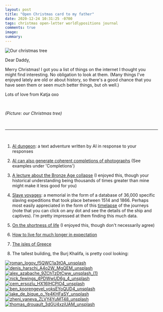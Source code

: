 ```yaml
---
layout: post
title: "Open Christmas card to my father"
date: 2020-12-24 10:31:25 -0700
tags: christmas open-letter worldlypositions journal
comments: true
image:
summary:
---
```

![Our christmas tree](https://hosting.photobucket.com/images/i/katjasgrace/PXL_20201225_063433846.jpg)

Dear Daddy,

Merry Christmas! I got you a list of things on the internet I thought you might find interesting. No obligation to look at them. (Many things I've enjoyed lately are old or about history, so there's a good chance that you have seen them or seen much better things, but oh well.)

Lots of love from Katja oxo

&nbsp;

*(Picture: our Christmas tree)*<!--ex-->

&nbsp;

***

&nbsp;

1. [AI dungeon](https://play.aidungeon.io/main/landing): a text adventure written by AI in response to your responses

2. [AI can also generate coherent completions of photographs](https://openai.com/blog/image-gpt/#completions) (See examples under 'Completions')

3. [A lecture about the Bronze Age collapse](https://www.youtube.com/watch?v=bRcu-ysocX4) (I enjoyed this, though your historical understanding being thousands of times greater than mine might make it less good for you)

4. [Slave voyages](https://slavevoyages.org/): a memorial in the form of a database of 36,000 specific slaving expeditions that took place between 1514 and 1866. Perhaps most easily appreciated in the form of this [timelapse](https://slavevoyages.org/voyage/database#timelapse) of the journeys (note that you can click on any dot and see the details of the ship and captives). I'm pretty impressed at them finding this much data.

5. [On the shortness of life](https://ia802605.us.archive.org/19/items/SenecaOnTheShortnessOfLife/Seneca%20on%20the%20Shortness%20of%20Life.pdf) (I enjoyed this, though don't necessarily agree)

6. [How to live for much longer in expectation](https://waitbutwhy.com/2016/03/cryonics.html)

7. [The isles of Greece](https://englishverse.com/poems/the_isles_of_greece)

8. The tallest building, the Burj Khalifa, is pretty cool looking:

<a href="https://app.photobucket.com/u/katjasgrace/a/b645e0c7-ed9a-4afc-ac89-a5e6b41dde7a/p/89548329-ab47-4433-8f5b-e7561d59600c" target="_blank"><img src="https://hosting.photobucket.com/images/i/katjasgrace/roman_logov_f5QWC1a3tOA_unsplash.jpg?width=1920&height=1080&fit=bounds" border="0" alt="roman_logov_f5QWC1a3tOA_unsplash"/></a>
<a href="https://app.photobucket.com/u/katjasgrace/a/b645e0c7-ed9a-4afc-ac89-a5e6b41dde7a/p/0fdf3a12-30b4-40df-a65a-3814b0416e79" target="_blank"><img src="https://hosting.photobucket.com/images/i/katjasgrace/denis_harschi_A4o2W_MgQEM_unsplash.jpg?width=1920&height=1080&fit=bounds" border="0" alt="denis_harschi_A4o2W_MgQEM_unsplash"/></a>
<a href="https://app.photobucket.com/u/katjasgrace/a/b645e0c7-ed9a-4afc-ac89-a5e6b41dde7a/p/ecbee145-212a-485a-9235-e8ae8a396e7b" target="_blank"><img src="https://hosting.photobucket.com/images/i/katjasgrace/alex_azabache_9ZChTzDtCww_unsplash_(1).jpg?width=1920&height=1080&fit=bounds" border="0" alt="alex_azabache_9ZChTzDtCww_unsplash_(1)"/></a>
<a href="https://app.photobucket.com/u/katjasgrace/a/b645e0c7-ed9a-4afc-ac89-a5e6b41dde7a/p/ba3a4373-955c-4d32-bb8e-9b5e359e0df0" target="_blank"><img src="https://hosting.photobucket.com/images/i/katjasgrace/nick_fewings_4PDWwUD6g_4_unsplash.jpg?width=1920&height=1080&fit=bounds" border="0" alt="nick_fewings_4PDWwUD6g_4_unsplash"/></a>
<a href="https://app.photobucket.com/u/katjasgrace/a/b645e0c7-ed9a-4afc-ac89-a5e6b41dde7a/p/3080f97b-ca85-4e6d-b66b-526a1a4d698f" target="_blank"><img src="https://hosting.photobucket.com/images/i/katjasgrace/cem_ersozlu_HX16IHCPlO4_unsplash.jpg?width=1920&height=1080&fit=bounds" border="0" alt="cem_ersozlu_HX16IHCPlO4_unsplash"/></a>
<a href="https://app.photobucket.com/u/katjasgrace/a/b645e0c7-ed9a-4afc-ac89-a5e6b41dde7a/p/fb92f389-cab9-4214-9d40-82ea1224fe92" target="_blank"><img src="https://hosting.photobucket.com/images/i/katjasgrace/ben_koorengevel_yoksEYoQUD4_unsplash.jpg?width=1920&height=1080&fit=bounds" border="0" alt="ben_koorengevel_yoksEYoQUD4_unsplash"/></a>
<a href="https://app.photobucket.com/u/katjasgrace/a/b645e0c7-ed9a-4afc-ac89-a5e6b41dde7a/p/66c2b73b-5506-44aa-bcd6-027a92d794da" target="_blank"><img src="https://hosting.photobucket.com/images/i/katjasgrace/jake_de_bique_o_Ye4KHFaSY_unsplash.jpg?width=1920&height=1080&fit=bounds" border="0" alt="jake_de_bique_o_Ye4KHFaSY_unsplash"/></a>
<a href="https://app.photobucket.com/u/katjasgrace/a/b645e0c7-ed9a-4afc-ac89-a5e6b41dde7a/p/d7f1992d-8685-4a22-9970-172bb4f5d288" target="_blank"><img src="https://hosting.photobucket.com/images/i/katjasgrace/zheni_yaneva_ZLVY4YuMT48_unsplash.jpg?width=1920&height=1080&fit=bounds" border="0" alt="zheni_yaneva_ZLVY4YuMT48_unsplash"/></a>
<a href="https://app.photobucket.com/u/katjasgrace/a/b645e0c7-ed9a-4afc-ac89-a5e6b41dde7a/p/030b382e-643b-4ae8-8dcd-d0053520e632" target="_blank"><img src="https://hosting.photobucket.com/images/i/katjasgrace/thomas_drouault_3dGU4xziUAM_unsplash.jpg?width=1920&height=1080&fit=bounds" border="0" alt="thomas_drouault_3dGU4xziUAM_unsplash"/></a>
